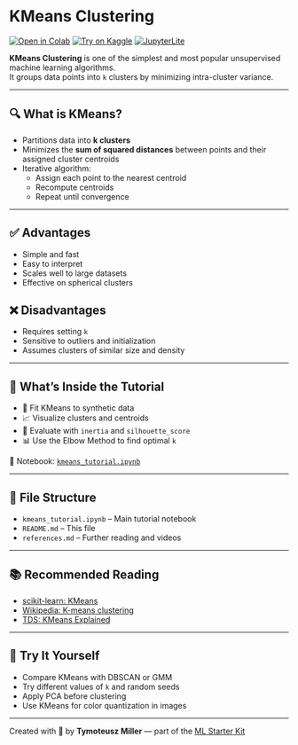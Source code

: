 # KMeans Clustering

[![Open in Colab](https://colab.research.google.com/assets/colab-badge.svg)](https://colab.research.google.com/github/TyMill/ml-starter-kit/blob/main/eng/kmeans/kmeans_tutorial.ipynb)
[![Try on Kaggle](https://img.shields.io/badge/Open%20in-Kaggle-blue)](https://www.kaggle.com/code)
[![JupyterLite](https://img.shields.io/badge/Try%20it-JupyterLite-orange)](https://jupyterlite.github.io/demo)

**KMeans Clustering** is one of the simplest and most popular unsupervised machine learning algorithms.  
It groups data points into `k` clusters by minimizing intra-cluster variance.

---

## 🔍 What is KMeans?

- Partitions data into **k clusters**  
- Minimizes the **sum of squared distances** between points and their assigned cluster centroids  
- Iterative algorithm:
  - Assign each point to the nearest centroid
  - Recompute centroids
  - Repeat until convergence

---

## ✅ Advantages

- Simple and fast  
- Easy to interpret  
- Scales well to large datasets  
- Effective on spherical clusters

## ❌ Disadvantages

- Requires setting `k`  
- Sensitive to outliers and initialization  
- Assumes clusters of similar size and density

---

## 🧪 What’s Inside the Tutorial

- 🔧 Fit KMeans to synthetic data  
- 📈 Visualize clusters and centroids  
- 🧠 Evaluate with `inertia` and `silhouette_score`  
- 📊 Use the Elbow Method to find optimal `k`

📘 Notebook: [`kmeans_tutorial.ipynb`](./kmeans_tutorial.ipynb)

---

## 📂 File Structure

- `kmeans_tutorial.ipynb` – Main tutorial notebook  
- `README.md` – This file  
- `references.md` – Further reading and videos

---

## 📚 Recommended Reading

- [scikit-learn: KMeans](https://scikit-learn.org/stable/modules/generated/sklearn.cluster.KMeans.html)  
- [Wikipedia: K-means clustering](https://en.wikipedia.org/wiki/K-means_clustering)  
- [TDS: KMeans Explained](https://towardsdatascience.com/k-means-clustering-algorithm-applications-evaluation-methods-and-drawbacks-aa03e644b48a)

---

## 🚀 Try It Yourself

- Compare KMeans with DBSCAN or GMM  
- Try different values of `k` and random seeds  
- Apply PCA before clustering  
- Use KMeans for color quantization in images

---

Created with 🧠 by **Tymoteusz Miller** — part of the [ML Starter Kit](https://github.com/TyMill/ml-starter-kit)
